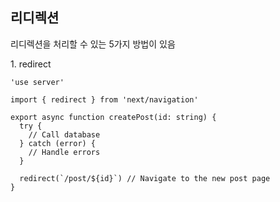 <h2>리디렉션</h2>

<div>
  <p>리디렉션을 처리할 수 있는 5가지 방법이 있음</p>
</div>
<div>
  <p>1. redirect</p>
    
    'use server'
 
    import { redirect } from 'next/navigation'
     
    export async function createPost(id: string) {
      try {
        // Call database
      } catch (error) {
        // Handle errors
      }

      redirect(`/post/${id}`) // Navigate to the new post page
    }
</div>
